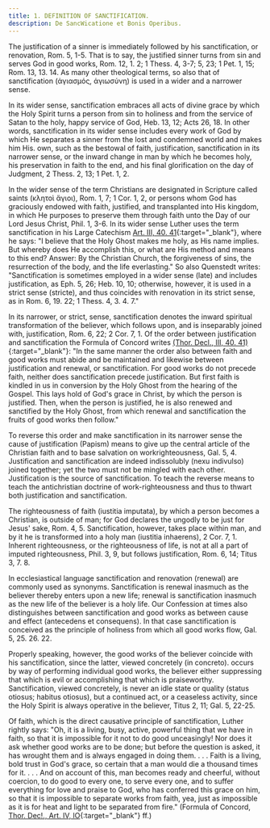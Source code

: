 ```yaml
---
title: 1. DEFINITION OF SANCTIFICATION.
description: De SancWicatione et Bonis Operibus.
---
```


The justification of a sinner is immediately followed by his sanctification, or renovation, Rom. 5, 1-5. That is to say, the justified sinner turns from sin and serves God in good works, Rom. 12, 1. 2; 1 Thess. 4, 3-7; 5, 23; 1 Pet. 1, 15; Rom. 13, 13. 14. As many other theological terms, so also that of sanctification (ἁγιασμός, ἁγιωσύνη) is used in a wider and a narrower sense.

In its wider sense, sanctification embraces all acts of divine grace by which the Holy Spirit turns a person from sin to holiness and from the service of Satan to the holy, happy service of God, Heb. 13, 12; Acts 26, 18. In other words, sanctification in its wider sense includes every work of God by which He separates a sinner from the lost and condemned world and makes him His. own, such as the bestowal of faith, justification, sanctification in its narrower sense, or the inward change in man by which he becomes holy, his preservation in faith to the end, and his final glorification on the day of Judgment, 2 Thess. 2, 13; 1 Pet. 1, 2.

In the wider sense of the term Christians are designated in Scripture called saints (κλητοὶ ἅγιοι), Rom. 1, 7; 1 Cor. 1, 2, or persons whom God has graciously endowed with faith, justified, and transplanted into His kingdom, in which He purposes to preserve them through faith unto the Day of our Lord Jesus Christ, Phil. 1, 3-6. In its wider sense Luther uses the term sanctification in his Large Catechism [Art. III, 40. 41](https://boc.confident.faith/lc-apc-0040){:target="_blank"}, where he says: "I believe that the Holy Ghost makes me holy, as His name implies. But whereby does He accomplish this, or what are His method and means to this end? Answer: By the Christian Church, the forgiveness of sins, the resurrection of the body, and the life everlasting." So also Quenstedt writes: "Sanctification is sometimes employed in a wider sense (late) and includes justification, as Eph. 5, 26; Heb. 10, 10; otherwise, however, it is used in a strict sense (stricte), and thus coincides with renovation in its strict sense, as in Rom. 6, 19. 22; 1 Thess. 4, 3. 4. 7."

In its narrower, or strict, sense, sanctification denotes the inward spiritual transformation of the believer, which follows upon, and is inseparably joined with, justification, Rom. 6, 22; 2 Cor. 7, 1. Of the order between justification and sanctification the Formula of Concord writes [(Thor. Decl., III, 40. 41)](https://boc.confident.faith/sd-iii-0040){:target="_blank"}: "In the same manner the order also between faith and good works must abide and be maintained and likewise between justification and renewal, or sanctification. For good works do not precede faith, neither does sanctification precede justification. But first faith is kindled in us in conversion by the Holy Ghost from the hearing of the Gospel. This lays hold of God's grace in Christ, by which the person is justified. Then, when the person is justified, he is also renewed and sanctified by the Holy Ghost, from which renewal and sanctification the fruits of good works then follow."

To reverse this order and make sanctification in its narrower sense the cause of justification (Papism) means to give up the central article of the Christian faith and to base salvation on workrighteousness, Gal. 5, 4. Justification and sanctification are indeed indissolubly (nexu indivulso) joined together; yet the two must not be mingled with each other. Justification is the source of sanctification. To teach the reverse means to teach the antichristian doctrine of work-righteousness and thus to thwart both justification and sanctification.

The righteousness of faith (iustitia imputata), by which a person becomes a Christian, is outside of man; for God declares the ungodly to be just for Jesus' sake, Rom. 4, 5. Sanctification, however, takes place within man, and by it he is transformed into a holy man (iustitia inhaerens), 2 Cor. 7, 1. Inherent righteousness, or the righteousness of life, is not at all a part of imputed righteousness, Phil. 3, 9, but follows justification, Rom. 6, 14; Titus 3, 7. 8.

In ecclesiastical language sanctification and renovation (renewal) are commonly used as synonyms. Sanctification is renewal inasmuch as the believer thereby enters upon a new life; renewal is sanctification inasmuch as the new life of the believer is a holy life. Our Confession at times also distinguishes between sanctification and good works as between cause and effect (antecedens et consequens). In that case sanctification is conceived as the principle of holiness from which all good works flow, Gal. 5, 25. 26. 22.

Properly speaking, however, the good works of the believer coincide with his sanctification, since the latter, viewed concretely (in concreto). occurs by way of performing individual good works, the believer either suppressing that which is evil or accomplishing that which is praiseworthy. Sanctification, viewed concretely, is never an idle state or quality (status otiosus; habitus otiosus), but a continued act, or a ceaseless activity, since the Holy Spirit is always operative in the believer, Titus 2, 11; Gal. 5, 22-25.

Of faith, which is the direct causative principle of sanctification, Luther rightly says: "Oh, it is a living, busy, active, powerful thing that we have in faith, so that it is impossible for it not to do good unceasingly! Nor does it ask whether good works are to be done; but before the question is asked, it has wrought them and is always engaged in doing them. . . . Faith is a living, bold trust in God's grace, so certain that a man would die a thousand times for it. . . . And on account of this, man becomes ready and cheerful, without coercion, to do good to every one, to serve every one, and to suffer everything for love and praise to God, who has conferred this grace on him, so that it is impossible to separate works from faith, yea, just as impossible as it is for heat and light to be separated from fire." (Formula of Concord, [Thor. Dec!., Art. IV, lO](https://boc.confident.faith/sd-iv-0010){:target="_blank"} ff.)